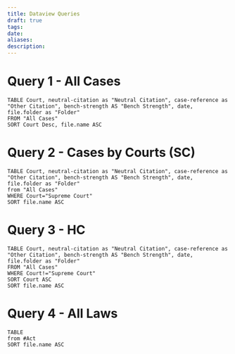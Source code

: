 ```yaml
---
title: Dataview Queries
draft: true
tags: 
date: 
aliases: 
description:
---
```

# Query 1 - All Cases
```dataview
TABLE Court, neutral-citation as "Neutral Citation", case-reference as "Other Citation", bench-strength AS "Bench Strength", date, file.folder as "Folder"
FROM "All Cases"
SORT Court Desc, file.name ASC
```

# Query 2 - Cases by Courts (SC)

```dataview
TABLE Court, neutral-citation as "Neutral Citation", case-reference as "Other Citation", bench-strength AS "Bench Strength", date, file.folder as "Folder"
from "All Cases"
WHERE Court="Supreme Court"
SORT file.name ASC
```

# Query 3 - HC

```dataview
TABLE Court, neutral-citation as "Neutral Citation", case-reference as "Other Citation", bench-strength AS "Bench Strength", date, file.folder as "Folder"
FROM "All Cases"
WHERE Court!="Supreme Court"
SORT Court ASC
SORT file.name ASC
```

# Query 4 - All Laws

```dataview
TABLE
from #Act
SORT file.name ASC
```

